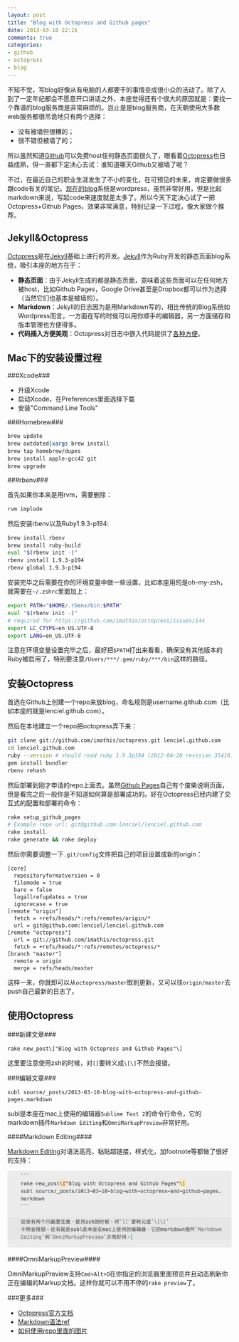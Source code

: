 ```yaml
---
layout: post
title: "Blog with Octopress and Github pages"
date: 2013-03-10 22:15
comments: true
categories:
- github
- octopress
- blog
---
```


不知不觉，写blog好像从有电脑的人都要干的事情变成很小众的活动了。除了人到了一定年纪都会不愿意开口讲话之外，本座觉得还有个很大的原因就是：要找一个靠谱的blog服务商是非常麻烦的。岂止是是blog服务商，在天朝使用大多数web服务都很吊诡地只有两个选择：

* 没有被墙但很糟的；
* 很不错但被墙了的；

所以虽然知道[Github](http://github.com)可以免费host任何静态页面很久了，眼看着[Octopress](http://octopress.org/)也日益成熟，但一直都下定决心去试：谁知道哪天Github又被墙了呢？

不过，在最近自己的职业生涯发生了不小的变化，在可预见的未来，肯定要做很多跟code有关的笔记。[现在的blog](http://lenciel.com)系统是wordpress，虽然非常好用，但是比起markdown来说，写起code来速度就差太多了。所以今天下定决心试了一把Octopress+Github Pages，效果非常满意，特别记录一下过程，像大家做个推荐。

Jekyll&Octopress
----------------

[Octopress](http://octopress.org/)是在[Jekyll](https://github.com/mojombo/jekyll)基础上进行的开发。[Jekyll](https://github.com/mojombo/jekyll)作为Ruby开发的静态页面blog系统，吸引本座的地方在于：

* **静态页面**：由于Jekyll生成的都是静态页面，意味着这些页面可以在任何地方被host，比如Github Pages，Google Drive甚至是Dropbox都可以作为选择（当然它们也基本是被墙的）。
* **Markdown**：Jekyll的日志因为是用Markdown写的，相比传统的Blog系统如Wordpress而言，一方面在写的时候可以用你顺手的编辑器，另一方面储存和版本管理也方便得多。
* **代码插入方便美观**：Octopress对日志中嵌入代码提供了[各种方便](http://octopress.org/docs/blogging/code/)。

Mac下的安装设置过程
-----------------

###Xcode###

* 升级Xcode
* 启动Xcode，在Preferences里面选择下载
* 安装"Command Line Tools"

###Homebrew###

``` bash
brew update
brew outdated|xargs brew install
brew tap homebrew/dupes
brew install apple-gcc42 git
brew upgrade
```

###rbenv###

首先如果你本来是用rvm，需要删除：

``` ruby
rvm implode
```

然后安装rbenv以及Ruby1.9.3-p194:

``` bash
brew install rbenv
brew install ruby-build
eval "$(rbenv init -)"
rbenv install 1.9.3-p194
rbenv global 1.9.3-p194
```

安装完毕之后需要在你的环境变量中做一些设置，比如本座用的是oh-my-zsh，就需要在`~/.zshrc`里面加上：

``` bash
export PATH="$HOME/.rbenv/bin:$PATH"
eval "$(rbenv init -)"
# required for https://github.com/imathis/octopress/issues/144
export LC_CTYPE=en_US.UTF-8
export LANG=en_US.UTF-8
```

注意在环境变量设置完毕之后，最好把`$PATH`打出来看看，确保没有其他版本的Ruby被启用了，特别要注意`/Users/***/.gem/ruby/***/bin`这样的路径。

安装Octopress
-------------

首选在Github上创建一个repo来放blog，命名规则是username.github.com（比如本座的就是lenciel.github.com）。

然后在本地建立一个repo把octopress弄下来：

``` bash
git clone git://github.com/imathis/octopress.git lenciel.github.com
cd lenciel.github.com
ruby --version # should read ruby 1.9.3p194 (2012-04-20 revision 35410) [x86_64-darwin12.2.0]
gem install bundler
rbenv rehash
```

然后部署到刚才申请的repo上面去。虽然[Github Pages](http://pages.github.com/)自己有个废柴说明页面，但是看完之后一般你是不知道如何算是部署成功的。好在Octopress已经内建了交互式的配置和部署的命令：

``` ruby
rake setup_github_pages
# Example repo url: git@github.com:lenciel/lenciel.github.com
rake install
rake generate && rake deploy
```

然后你需要调整一下`.git/config`文件把自己的项目设置成新的origin：

```
[core]
  repositoryformatversion = 0
  filemode = true
  bare = false
  logallrefupdates = true
  ignorecase = true
[remote "origin"]
  fetch = +refs/heads/*:refs/remotes/origin/*
  url = git@github.com:lenciel/lenciel.github.com
[remote "octopress"]
  url = git://github.com/imathis/octopress.git
  fetch = +refs/heads/*:refs/remotes/octopress/*
[branch "master"]
  remote = origin
  merge = refs/heads/master
```

这样一来，你就即可以从`octopress/master`取到更新，又可以往`origin/master`去push自己最新的日志了。

使用Octopress
-------------

###新建文章###

``` 
rake new_post\["Blog with Octopress and Github Pages"\]
```

这里要注意使用zsh的时候，对`[]`要转义成`\[\]`不然会报错。

###编辑文章###

```
subl source/_posts/2013-03-10-blog-with-octopress-and-github-pages.markdown
```

subl是本座在mac上使用的编辑器`Sublime Text 2`的命令行命令，它的markdown插件`Markdown Editing`和`OmniMarkupPreview`非常好用。

####Markdown Editing####

[Markdown Editing](http://ttscoff.github.com/MarkdownEditing/)对语法高亮，粘贴超链接，样式化，加footnote等都做了很好的支持：

![Sublime with Markdown Editing](/downloads/images/sublime_with_markdown_editing.png "Don't touch me...")

####OmniMarkupPreview####

OmniMarkupPreview支持`Cmd+Alt+O`在你指定的浏览器里面预览并且动态刷新你正在编辑的Markup文档。这样你就可以不用不停的`rake preview`了。

###更多###

* [Octopress官方文档](http://octopress.org/docs/)
* [Markdown语法ref](http://daringfireball.net/projects/markdown/)
* [如何使用repo里面的图片](https://github.com/imathis/octopress/issues/701#issuecomment-7664070)



